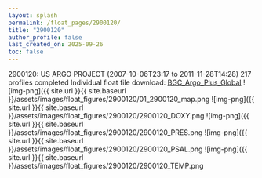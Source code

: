 ```yaml
---
layout: splash
permalink: /float_pages/2900120/
title: "2900120"
author_profile: false
last_created_on: 2025-09-26
toc: false
---
```

 
2900120: US ARGO PROJECT (2007-10-06T23:17 to 2011-11-28T14:28)
217 profiles completed
Individual float file download: [BGC_Argo_Plus_Global](https://ftp.soest.hawaii.edu/bgc_argo_plus/Individual_Floats/outliers_removed/2900120_Sprof_processed.nc)
![img-png]({{ site.url }}{{ site.baseurl }}/assets/images/float_figures/2900120/01_2900120_map.png
![img-png]({{ site.url }}{{ site.baseurl }}/assets/images/float_figures/2900120/2900120_DOXY.png
![img-png]({{ site.url }}{{ site.baseurl }}/assets/images/float_figures/2900120/2900120_PRES.png
![img-png]({{ site.url }}{{ site.baseurl }}/assets/images/float_figures/2900120/2900120_PSAL.png
![img-png]({{ site.url }}{{ site.baseurl }}/assets/images/float_figures/2900120/2900120_TEMP.png
